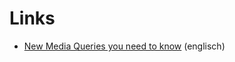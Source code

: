 # Links

- [New Media Queries you need to know](https://blog.logrocket.com/new-media-queries-you-need-to-know/) (englisch)
